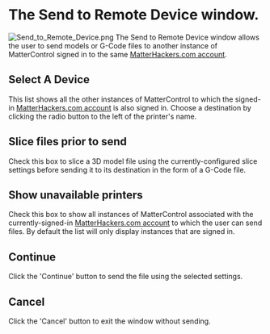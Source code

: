 # The Send to Remote Device window.
![Send_to_Remote_Device.png](http://wiki.mattercontrol.com/images/d/da/500x450xSend_to_Remote_Device.png.pagespeed.ic.YLWRce1U_V.png "Send_to_Remote_Device.png")
The Send to Remote Device window allows the user to send models or G-Code files to
another instance of MatterControl signed in to the same
[MatterHackers.com account](matterhackers.com-account.md).

## Select A Device

This list shows all the other instances of MatterControl to which the
signed-in [MatterHackers.com
account](matterhackers.com-account.md) is also signed in. Choose
a destination by clicking the radio button to the left of the printer's
name.

## Slice files prior to send

Check this box to slice a 3D model file using the currently-configured
slice settings before sending it to its destination in the form of a
G-Code file.

## Show unavailable printers

Check this box to show all instances of MatterControl associated with
the currently-signed-in [MatterHackers.com
account](matterhackers.com-account.md) to which the user can
send files. By default the list will only display instances that are
signed in.

## Continue

Click the 'Continue' button to send the file using the selected
settings.

## Cancel

Click the 'Cancel' button to exit the window without sending.
